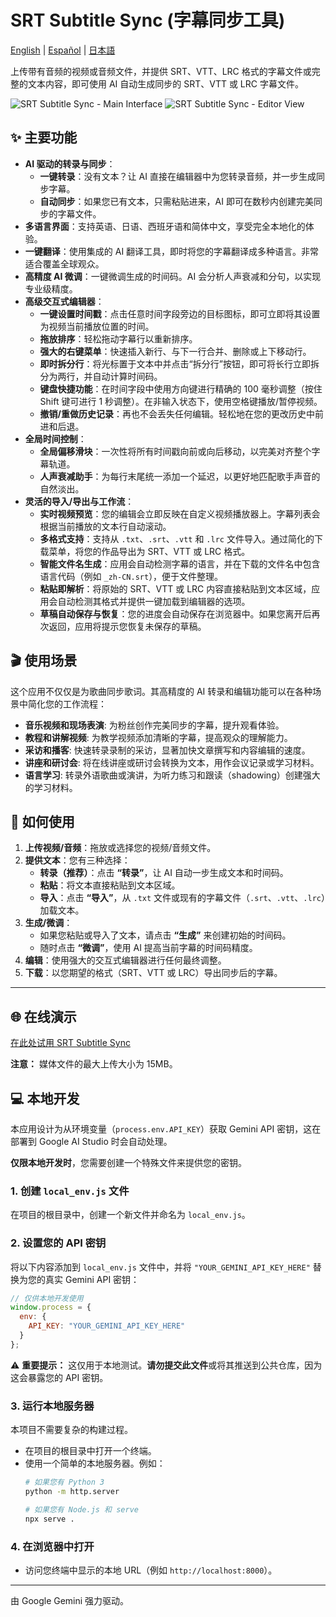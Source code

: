 # SRT Subtitle Sync (字幕同步工具)

[English](./README.md) | [Español](./README.es.md) | [日本語](./README.ja.md)

上传带有音频的视频或音频文件，并提供 SRT、VTT、LRC 格式的字幕文件或完整的文本内容，即可使用 AI 自动生成同步的 SRT、VTT 或 LRC 字幕文件。

![SRT Subtitle Sync - Main Interface](https://github.com/atommy1966/SRT-Subtitle-Sync-assets/blob/main/2025-09-16%2021.25.20.png)
![SRT Subtitle Sync - Editor View](https://github.com/atommy1966/SRT-Subtitle-Sync-assets/blob/main/2025-09-16%2021.33.08.png)

## ✨ 主要功能

*   **AI 驱动的转录与同步**：
    *   **一键转录**：没有文本？让 AI 直接在编辑器中为您转录音频，并一步生成同步字幕。
    *   **自动同步**：如果您已有文本，只需粘贴进来，AI 即可在数秒内创建完美同步的字幕文件。
*   **多语言界面**：支持英语、日语、西班牙语和简体中文，享受完全本地化的体验。
*   **一键翻译**：使用集成的 AI 翻译工具，即时将您的字幕翻译成多种语言。非常适合覆盖全球观众。
*   **高精度 AI 微调**：一键微调生成的时间码。AI 会分析人声衰减和分句，以实现专业级精度。
*   **高级交互式编辑器**：
    *   **一键设置时间戳**：点击任意时间字段旁边的目标图标，即可立即将其设置为视频当前播放位置的时间。
    *   **拖放排序**：轻松拖动字幕行以重新排序。
    *   **强大的右键菜单**：快速插入新行、与下一行合并、删除或上下移动行。
    *   **即时拆分行**：将光标置于文本中并点击“拆分行”按钮，即可将长行立即拆分为两行，并自动计算时间码。
    *   **键盘快捷功能**：在时间字段中使用方向键进行精确的 100 毫秒调整（按住 Shift 键可进行 1 秒调整）。在非输入状态下，使用空格键播放/暂停视频。
    *   **撤销/重做历史记录**：再也不会丢失任何编辑。轻松地在您的更改历史中前进和后退。
*   **全局时间控制**：
    *   **全局偏移滑块**：一次性将所有时间戳向前或向后移动，以完美对齐整个字幕轨道。
    *   **人声衰减助手**：为每行末尾统一添加一个延迟，以更好地匹配歌手声音的自然淡出。
*   **灵活的导入/导出与工作流**：
    *   **实时视频预览**：您的编辑会立即反映在自定义视频播放器上。字幕列表会根据当前播放的文本行自动滚动。
    *   **多格式支持**：支持从 `.txt`、`.srt`、`.vtt` 和 `.lrc` 文件导入。通过简化的下载菜单，将您的作品导出为 SRT、VTT 或 LRC 格式。
    *   **智能文件名生成**：应用会自动检测字幕的语言，并在下载的文件名中包含语言代码（例如 `_zh-CN.srt`），便于文件整理。
    *   **粘贴即解析**：将原始的 SRT、VTT 或 LRC 内容直接粘贴到文本区域，应用会自动检测其格式并提供一键加载到编辑器的选项。
    *   **草稿自动保存与恢复**：您的进度会自动保存在浏览器中。如果您离开后再次返回，应用将提示您恢复未保存的草稿。

## 🎬 使用场景

这个应用不仅仅是为歌曲同步歌词。其高精度的 AI 转录和编辑功能可以在各种场景中简化您的工作流程：

*   **音乐视频和现场表演**: 为粉丝创作完美同步的字幕，提升观看体验。
*   **教程和讲解视频**: 为教学视频添加清晰的字幕，提高观众的理解能力。
*   **采访和播客**: 快速转录录制的采访，显著加快文章撰写和内容编辑的速度。
*   **讲座和研讨会**: 将在线讲座或研讨会转换为文本，用作会议记录或学习材料。
*   **语言学习**: 转录外语歌曲或演讲，为听力练习和跟读（shadowing）创建强大的学习材料。

## 🚀 如何使用

1.  **上传视频/音频**：拖放或选择您的视频/音频文件。
2.  **提供文本**：您有三种选择：
    *   **转录（推荐）**：点击 **“转录”**，让 AI 自动一步生成文本和时间码。
    *   **粘贴**：将文本直接粘贴到文本区域。
    *   **导入**：点击 **“导入”**，从 `.txt` 文件或现有的字幕文件（`.srt`、`.vtt`、`.lrc`）加载文本。
3.  **生成/微调**：
    *   如果您粘贴或导入了文本，请点击 **“生成”** 来创建初始的时间码。
    *   随时点击 **“微调”**，使用 AI 提高当前字幕的时间码精度。
4.  **编辑**：使用强大的交互式编辑器进行任何最终调整。
5.  **下载**：以您期望的格式（SRT、VTT 或 LRC）导出同步后的字幕。

---

## 🌐 在线演示

[在此处试用 SRT Subtitle Sync](https://srt-lyric-sync-369376059789.us-west1.run.app/)

**注意：** 媒体文件的最大上传大小为 15MB。

## 💻 本地开发

本应用设计为从环境变量（`process.env.API_KEY`）获取 Gemini API 密钥，这在部署到 Google AI Studio 时会自动处理。

**仅限本地开发时**，您需要创建一个特殊文件来提供您的密钥。

### 1. 创建 `local_env.js` 文件
在项目的根目录中，创建一个新文件并命名为 `local_env.js`。

### 2. 设置您的 API 密钥
将以下内容添加到 `local_env.js` 文件中，并将 `"YOUR_GEMINI_API_KEY_HERE"` 替换为您的真实 Gemini API 密钥：
```javascript
// 仅供本地开发使用
window.process = {
  env: {
    API_KEY: "YOUR_GEMINI_API_KEY_HERE"
  }
};
```

⚠️ **重要提示：** 这仅用于本地测试。**请勿提交此文件**或将其推送到公共仓库，因为这会暴露您的 API 密钥。

### 3. 运行本地服务器
本项目不需要复杂的构建过程。
- 在项目的根目录中打开一个终端。
- 使用一个简单的本地服务器。例如：
  ```bash
  # 如果您有 Python 3
  python -m http.server

  # 如果您有 Node.js 和 serve
  npx serve .
  ```

### 4. 在浏览器中打开
- 访问您终端中显示的本地 URL（例如 `http://localhost:8000`）。

---

由 Google Gemini 强力驱动。